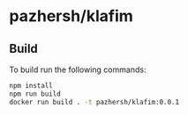 # pazhersh/klafim

## Build

To build run the following commands:

```bash
npm install
npm run build
docker run build . -t pazhersh/klafim:0.0.1
```
